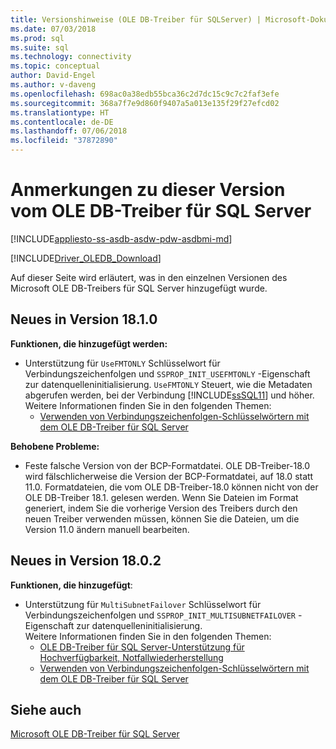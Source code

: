 ```yaml
---
title: Versionshinweise (OLE DB-Treiber für SQLServer) | Microsoft-Dokumentation
ms.date: 07/03/2018
ms.prod: sql
ms.suite: sql
ms.technology: connectivity
ms.topic: conceptual
author: David-Engel
ms.author: v-daveng
ms.openlocfilehash: 698ac0a38edb55bca36c2d7dc15c9c7c2faf3efe
ms.sourcegitcommit: 368a7f7e9d860f9407a5a013e135f29f27efcd02
ms.translationtype: HT
ms.contentlocale: de-DE
ms.lasthandoff: 07/06/2018
ms.locfileid: "37872890"
---
```

# <a name="release-notes-for-the-microsoft-ole-db-driver-for-sql-server"></a>Anmerkungen zu dieser Version vom OLE DB-Treiber für SQL Server
[!INCLUDE[appliesto-ss-asdb-asdw-pdw-asdbmi-md](../../includes/appliesto-ss-asdb-asdw-pdw-asdbmi-md.md)]

[!INCLUDE[Driver_OLEDB_Download](../../includes/driver_oledb_download.md)]

Auf dieser Seite wird erläutert, was in den einzelnen Versionen des Microsoft OLE DB-Treibers für SQL Server hinzugefügt wurde.

## <a name="whats-new-in-version-1810"></a>Neues in Version 18.1.0

**Funktionen, die hinzugefügt werden:**

* Unterstützung für `UseFMTONLY` Schlüsselwort für Verbindungszeichenfolgen und `SSPROP_INIT_USEFMTONLY` -Eigenschaft zur datenquelleninitialisierung.
`UseFMTONLY` Steuert, wie die Metadaten abgerufen werden, bei der Verbindung [!INCLUDE[ssSQL11](../../includes/sssql11-md.md)] und höher.  
Weitere Informationen finden Sie in den folgenden Themen:
  * [Verwenden von Verbindungszeichenfolgen-Schlüsselwörtern mit dem OLE DB-Treiber für SQL Server](applications/using-connection-string-keywords-with-oledb-driver-for-sql-server.md)

**Behobene Probleme:**

* Feste falsche Version von der BCP-Formatdatei. OLE DB-Treiber-18.0 wird fälschlicherweise die Version der BCP-Formatdatei, auf 18.0 statt 11.0. Formatdateien, die vom OLE DB-Treiber-18.0 können nicht von der OLE DB-Treiber 18.1. gelesen werden. Wenn Sie Dateien im Format generiert, indem Sie die vorherige Version des Treibers durch den neuen Treiber verwenden müssen, können Sie die Dateien, um die Version 11.0 ändern manuell bearbeiten.

## <a name="whats-new-in-version-1802"></a>Neues in Version 18.0.2

**Funktionen, die hinzugefügt**:

* Unterstützung für `MultiSubnetFailover` Schlüsselwort für Verbindungszeichenfolgen und `SSPROP_INIT_MULTISUBNETFAILOVER` -Eigenschaft zur datenquelleninitialisierung.  
Weitere Informationen finden Sie in den folgenden Themen:  
  * [OLE DB-Treiber für SQL Server-Unterstützung für Hochverfügbarkeit, Notfallwiederherstellung](features/oledb-driver-for-sql-server-support-for-high-availability-disaster-recovery.md)  
  * [Verwenden von Verbindungszeichenfolgen-Schlüsselwörtern mit dem OLE DB-Treiber für SQL Server](applications/using-connection-string-keywords-with-oledb-driver-for-sql-server.md)

## <a name="see-also"></a>Siehe auch
[Microsoft OLE DB-Treiber für SQL Server](oledb-driver-for-sql-server.md)
